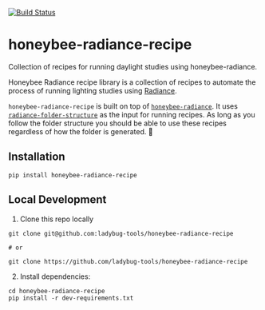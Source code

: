 [![Build Status](https://travis-ci.org/ladybug-tools/honeybee-radiance-recipe.svg?branch=master)](https://travis-ci.org/ladybug-tools/honeybee-radiance-recipe)

# honeybee-radiance-recipe

Collection of recipes for running daylight studies using honeybee-radiance.

Honeybee Radiance recipe library is a collection of recipes to automate the process of running lighting studies using [Radiance](http://radiance-online.org/).

`honeybee-radiance-recipe` is built on top of [`honeybee-radiance`](https://github.com/ladybug-tools/honeybee-radiance). It uses [`radiance-folder-structure`](https://github.com/ladybug-tools/radiance-folder-structure) as the input for running recipes. As long as you follow the folder structure you should be able to use these recipes regardless of how the folder is generated. :rocket:

## Installation

```console
pip install honeybee-radiance-recipe
```

## Local Development

1. Clone this repo locally

```console
git clone git@github.com:ladybug-tools/honeybee-radiance-recipe

# or

git clone https://github.com/ladybug-tools/honeybee-radiance-recipe
```

2. Install dependencies:

```console
cd honeybee-radiance-recipe
pip install -r dev-requirements.txt
```
